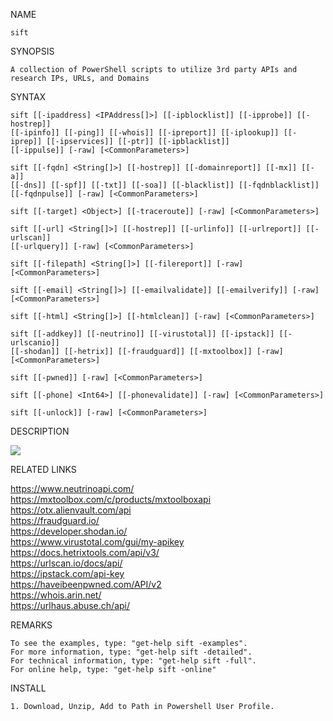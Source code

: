 NAME
    
    sift

SYNOPSIS
    
    A collection of PowerShell scripts to utilize 3rd party APIs and research IPs, URLs, and Domains


SYNTAX
    

    sift [[-ipaddress] <IPAddress[]>] [[-ipblocklist]] [[-ipprobe]] [[-hostrep]]
    [[-ipinfo]] [[-ping]] [[-whois]] [[-ipreport]] [[-iplookup]] [[-iprep]] [[-ipservices]] [[-ptr]] [[-ipblacklist]]
    [[-ippulse]] [-raw] [<CommonParameters>]

    sift [[-fqdn] <String[]>] [[-hostrep]] [[-domainreport]] [[-mx]] [[-a]]
    [[-dns]] [[-spf]] [[-txt]] [[-soa]] [[-blacklist]] [[-fqdnblacklist]] [[-fqdnpulse]] [-raw] [<CommonParameters>]

    sift [[-target] <Object>] [[-traceroute]] [-raw] [<CommonParameters>]

    sift [[-url] <String[]>] [[-hostrep]] [[-urlinfo]] [[-urlreport]] [[-urlscan]]
    [[-urlquery]] [-raw] [<CommonParameters>]

    sift [[-filepath] <String[]>] [[-filereport]] [-raw] [<CommonParameters>]

    sift [[-email] <String[]>] [[-emailvalidate]] [[-emailverify]] [-raw]
    [<CommonParameters>]

    sift [[-html] <String[]>] [[-htmlclean]] [-raw] [<CommonParameters>]

    sift [[-addkey]] [[-neutrino]] [[-virustotal]] [[-ipstack]] [[-urlscanio]]
    [[-shodan]] [[-hetrix]] [[-fraudguard]] [[-mxtoolbox]] [-raw] [<CommonParameters>]

    sift [[-pwned]] [-raw] [<CommonParameters>]

    sift [[-phone] <Int64>] [[-phonevalidate]] [-raw] [<CommonParameters>]

    sift [[-unlock]] [-raw] [<CommonParameters>]


DESCRIPTION

![](https://github.com/scrawladmin/sift/blob/main/sift.gif)

RELATED LINKS
    
https://www.neutrinoapi.com/   
https://mxtoolbox.com/c/products/mxtoolboxapi   
https://otx.alienvault.com/api   
https://fraudguard.io/   
https://developer.shodan.io/   
https://www.virustotal.com/gui/my-apikey   
https://docs.hetrixtools.com/api/v3/   
https://urlscan.io/docs/api/   
https://ipstack.com/api-key   
https://haveibeenpwned.com/API/v2   
https://whois.arin.net/   
https://urlhaus.abuse.ch/api/   



REMARKS
    
    To see the examples, type: "get-help sift -examples".
    For more information, type: "get-help sift -detailed".
    For technical information, type: "get-help sift -full".
    For online help, type: "get-help sift -online"
    
   
   
INSTALL   

    1. Download, Unzip, Add to Path in Powershell User Profile.



